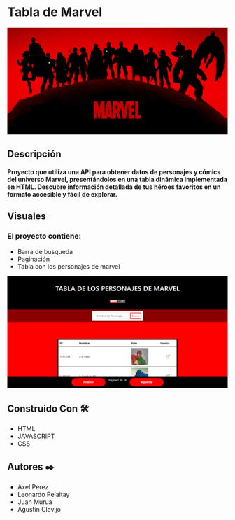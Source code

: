 # Tabla de Marvel
![header](./ImgGithub/portada.jpg)

## Descripción
#### Proyecto que utiliza una API para obtener datos de personajes y cómics del universo Marvel, presentándolos en una tabla dinámica implementada en HTML. Descubre información detallada de tus héroes favoritos en un formato accesible y fácil de explorar.
## Visuales
### El proyecto contiene:
- Barra de busqueda
- Paginación
- Tabla con los personajes de marvel
  
![aplicacion](ImgGithub/aplicacion.png)

## Construido Con 🛠️
- HTML
- JAVASCRIPT
- CSS
## Autores ✒️
- Axel Perez
- Leonardo Pelaitay
- Juan Murua
- Agustín Clavijo
